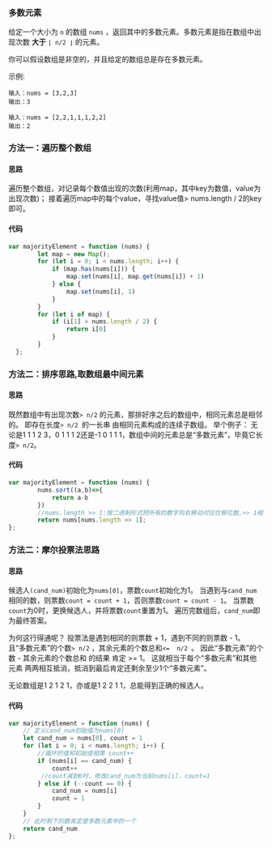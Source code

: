 ### 多数元素

给定一个大小为 `n` 的数组 `nums` ，返回其中的多数元素。多数元素是指在数组中出现次数 **大于** `⌊ n/2 ⌋` 的元素。

你可以假设数组是非空的，并且给定的数组总是存在多数元素。

示例:

```
输入：nums = [3,2,3]
输出：3

输入：nums = [2,2,1,1,1,2,2]
输出：2
```

### 方法一：遍历整个数组

#### 思路

遍历整个数组，对记录每个数值出现的次数(利用map，其中key为数值，value为出现次数)； 接着遍历map中的每个value，寻找value值> nums.length / 2的key即可。

#### 代码

```js
var majorityElement = function (nums) {
        let map = new Map();
        for (let i = 0; i < nums.length; i++) {
            if (map.has(nums[i])) {
                map.set(nums[i], map.get(nums[i]) + 1)
            } else {
                map.set(nums[i], 1)
            }
        }
        for (let i of map) {
            if (i[1] > nums.length / 2) {
                return i[0]
            }
        }
  };
```

### 方法二：排序思路,取数组最中间元素

#### 思路

既然数组中有出现次数`> n/2` 的元素，那排好序之后的数组中，相同元素总是相邻的。 即存在长度`> n/2 `的一长串 由相同元素构成的连续子数组。 举个例子： 无论是1 1 1 2 3，0 1 1 1 2还是-1 0 1 1 1，数组中间的元素总是“多数元素”，毕竟它长度`> n/2`。

#### 代码

```js
var majorityElement = function (nums) {
        nums.sort((a,b)=>{
            return a-b
        })
    	//nums.length >> 1:按二进制形式把所有的数字向右移动对应位移位数,>> 1相当于除以2，取nums的中间值
        return nums[nums.length >> 1];
};
```

### 方法二：摩尔投票法思路

#### 思路

候选人`(cand_num)`初始化为`nums[0]`，票数`count`初始化为1。 当遇到与`cand_num`相同的数，则票数`count = count + 1`，否则票数`count = count - 1`。 当票数`count`为0时，更换候选人，并将票数`count`重置为1。 遍历完数组后，`cand_num`即为最终答案。

为何这行得通呢？ 投票法是遇到相同的则票数 + 1，遇到不同的则票数 - 1。 且“多数元素”的个数`> n/2` ，其余元素的个数总和`<=  n/2 `。 因此“多数元素”的个数 - 其余元素的个数总和 的结果 肯定 >= 1。 这就相当于每个“多数元素”和其他元素 两两相互抵消，抵消到最后肯定还剩余至少1个“多数元素”。

无论数组是1 2 1 2 1，亦或是1 2 2 1 1，总能得到正确的候选人。

#### 代码

```js
var majorityElement = function (nums) {
    // 定义cand_num初始值为nums[0]
    let cand_num = nums[0], count = 1
    for (let i = 0; i < nums.length; i++) {
        //循环的值和初始值相等 count++
        if (nums[i] == cand_num) {
            count++
         //count减到0时，修改cand_num为当前nums[i]，count=1
        } else if (--count == 0) {
            cand_num = nums[i]
            count = 1
        }
    }
    // 此时剩下的数肯定是多数元素中的一个
    return cand_num
};
```


